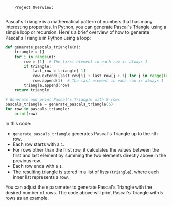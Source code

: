 		Project Overview:
		-----------------



Pascal's Triangle is a mathematical pattern of numbers that has many interesting properties. In Python, you can generate Pascal's Triangle using a simple loop or recursion. Here's a brief overview of how to generate Pascal's Triangle in Python using a loop:

```python
def generate_pascals_triangle(n):
    triangle = []
    for i in range(n):
        row = [1]  # The first element in each row is always 1
        if triangle:
            last_row = triangle[-1]
            row.extend([last_row[j] + last_row[j + 1] for j in range(len(last_row) - 1)])
            row.append(1)  # The last element in each row is always 1
        triangle.append(row)
    return triangle

# Generate and print Pascal's Triangle with 5 rows
pascals_triangle = generate_pascals_triangle(5)
for row in pascals_triangle:
    print(row)
```

In this code:

- `generate_pascals_triangle` generates Pascal's Triangle up to the `n`th row.
- Each row starts with a `1`.
- For rows other than the first row, it calculates the values between the first and last element by summing the two elements directly above in the previous row.
- Each row ends with a `1`.
- The resulting triangle is stored in a list of lists (`triangle`), where each inner list represents a row.

You can adjust the `n` parameter to generate Pascal's Triangle with the desired number of rows. The code above will print Pascal's Triangle with 5 rows as an example.
